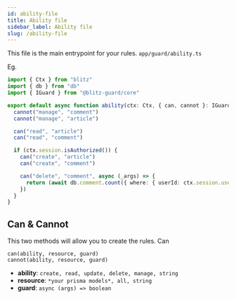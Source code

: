 ```yaml
---
id: ability-file
title: Ability file
sidebar_label: Ability file
slug: /ability-file
---
```


This file is the main entrypoint for your rules.
`app/guard/ability.ts`

Eg.

```typescript
import { Ctx } from "blitz"
import { db } from "db"
import { IGuard } from "@blitz-guard/core"

export default async function ability(ctx: Ctx, { can, cannot }: IGuard) {
  cannot("manage", "comment")
  cannot("manage", "article")

  can("read", "article")
  can("read", "comment")

  if (ctx.session.isAuthorized()) {
    can("create", "article")
    can("create", "comment")

    can("delete", "comment", async (_args) => {
      return (await db.comment.count({ where: { userId: ctx.session.userId } })) === 1
    })
  }
}
```

## Can & Cannot

This two methods will allow you to create the rules. Can

```
can(ability, resource, guard)
cannot(ability, resource, guard)
```

- **ability**: `create, read, update, delete, manage, string`
- **resource**: `*your prisma models*, all, string`
- **guard**: `async (args) => boolean`

